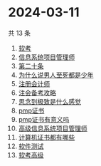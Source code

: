# 2024-03-11

共 13 条

<!-- BEGIN ZHIHUSEARCH -->
<!-- 最后更新时间 Mon Mar 11 2024 14:13:25 GMT+0800 (China Standard Time) -->
1. [软考](https://www.zhihu.com/search?q=软考)
1. [信息系统项目管理师](https://www.zhihu.com/search?q=信息系统项目管理师)
1. [第二十条](https://www.zhihu.com/search?q=第二十条)
1. [为什么说男人至死都是少年](https://www.zhihu.com/search?q=为什么说男人至死都是少年)
1. [注册会计师](https://www.zhihu.com/search?q=注册会计师)
1. [注会备考攻略](https://www.zhihu.com/search?q=注会备考攻略)
1. [思念到极致是什么感觉](https://www.zhihu.com/search?q=思念到极致是什么感觉)
1. [pmp证书](https://www.zhihu.com/search?q=pmp证书)
1. [pmp证书有意义吗](https://www.zhihu.com/search?q=pmp证书有意义吗)
1. [高级信息系统项目管理师](https://www.zhihu.com/search?q=高级信息系统项目管理师)
1. [计算机证书都有哪些](https://www.zhihu.com/search?q=计算机证书都有哪些)
1. [软件测试](https://www.zhihu.com/search?q=软件测试)
1. [软考高级](https://www.zhihu.com/search?q=软考高级)
<!-- END ZHIHUSEARCH -->
